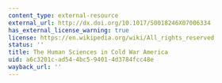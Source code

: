 ```yaml
---
content_type: external-resource
external_url: http://dx.doi.org/10.1017/S0018246X07006334
has_external_license_warning: true
license: https://en.wikipedia.org/wiki/All_rights_reserved
status: ''
title: The Human Sciences in Cold War America
uid: a6c3201c-ad54-4bc5-9401-4d3784fcc48e
wayback_url: ''
---
```

